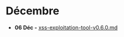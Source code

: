 # Décembre

* **06 Déc -** [xss-exploitation-tool-v0.6.0.md](xss-exploitation-tool-v0.6.0.md "mention")
